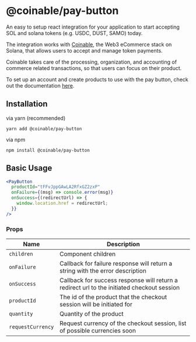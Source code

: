 # @coinable/pay-button

An easy to setup react integration for your application to start accepting SOL and solana tokens (e.g. USDC, DUST, SAMO) today.

The integration works with [Coinable](https://coinablepay.com/), the Web3 eCommerce stack on Solana, that allows users to accept and manage token payments.

Coinable takes care of the processing, organization, and accounting of commerce related transactions, so that users can focus on their product.

To set up an account and create products to use with the pay button, check out the documentation [here](https://docs.coinablepay.com/guides/start-here).

## Installation

via yarn (recommended)

```
yarn add @coinable/pay-button
```

via npm

```
npm install @coinable/pay-button
```

## Basic Usage

```jsx
<PayButton
  productId="tFFvJppGAwLA2RfxGZ2zxP"
  onFailure={(msg) => console.error(msg)}
  onSuccess={(redirectUrl) => {
    window.location.href = redirectUrl;
  }}
/>
```

### Props

| Name              | Description                                                                                |
| ----------------- | ------------------------------------------------------------------------------------------ |
| `children`        | Component children                                                                         |
| `onFailure`       | Callback for failure response will return a string with the error description              |
| `onSuccess`       | Callback for success response will return a redirect url to the initiated checkout session |
| `productId`       | The id of the product that the checkout session will be initiated for                      |
| `quantity`        | Quantity of the product                                                                    |
| `requestCurrency` | Request currency of the checkout session, list of possible currencies soon                 |
